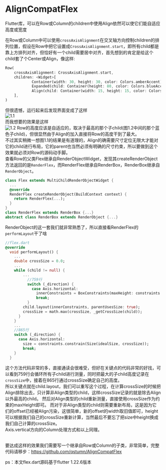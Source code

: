 # AlignCompatFlex
Flutter库，可以在Row或Column的children中使用Align依然可以使它们能自适应高度或宽度

在Row或Column中可以使用`crossAxisAlignment`在交叉轴方向控制children的排列位置，假设在Row中把它设置成`CrossAxisAlignment.start`，即所有child都是靠上方排列对齐，但恰好有一个child需要居中对齐，首先想到的肯定是给这个child套了个Center或Align，像这样: 
```dart
Row(
    crossAxisAlignment: CrossAxisAlignment.start,
    children: <Widget>[
            Container(width: 30, height: 30, color: Colors.amberAccent),
            Expanded(child: Container(height: 80, color: Colors.blueAccent)),
            Align(child: Container(width: 15, height: 15, color: Colors.deepOrange)),
    ],
)
```
但很遗憾，运行起来后发现界面变成了这样
<br/>![1.1](https://upload-images.jianshu.io/upload_images/2384878-01b57d5c2c43cb24.png?imageMogr2/auto-orient/strip%7CimageView2/2/w/1240)
<br/>而我想要的效果是这样
<br/>![1.2](https://upload-images.jianshu.io/upload_images/2384878-aaff3ac85e536e68.png?imageMogr2/auto-orient/strip%7CimageView2/2/w/1240)
Row的高度应该是自适应的，取决于最高的那个子child(图1.2中间的那个蓝色子child)，但很显然由于Align的加入直接将Row的高度干到了最大。
<br/>不过其实稍微一想图1.1的结果是有道理的，Align的确需要尺寸定位无限大才能对它的child进行布局，它的parent也当然必须有明确的尺寸约束，所以要做到这个效果就必须对Row的源码动手脚。
<br/>查看Row的父类Flex继承自RenderObjectWidget，发现其createRenderObject方法返回的是`RenderFlex`，而RenderFlex继承自RenderBox，RenderBox继承自`RenderObject`。
```dart
class Flex extends MultiChildRenderObjectWidget {
  ...
  @override
  RenderFlex createRenderObject(BuildContext context) {
    return RenderFlex(...);
  }
}
class RenderFlex extends RenderBox {...}
abstract class RenderBox extends RenderObject {...}
```
RenderObject的这一套我们就非常熟悉了，所以直接看RenderFlex的`performLayout`干了啥
```dart
//flex.dart 
@override
  void performLayout() {
    ...
    double crossSize = 0.0;
    ...
    while (child != null) {
        ...
          //759行
          switch (_direction) {
            case Axis.horizontal:
              innerConstraints = BoxConstraints(maxHeight: constraints.maxHeight);
              break;
          }
        child.layout(innerConstraints, parentUsesSize: true);
        crossSize = math.max(crossSize, _getCrossSize(child));
      }
    }
    ...
    //865行
    switch (_direction) {
      case Axis.horizontal:
        size = constraints.constrain(Size(idealSize, crossSize));
        break;
    }
  }
```
这个方法代码非常的多，直接通读会很难受，但好在关键点的代码非常的好找，可以看到759行会循环所有子child进行测量，同时把最大的子child高度记录在`crossSize`中，接着在865行通过crossSize确定自己的高度。
<br/>所以关键点就在child.layout，我们可以重写这个过程，在计算crossSize的时候把Align排除出去，只计算非Align类型的child，这样crossSize记录的就是除去Align以外最高的child。
然后对Align类型的child重新测量，直接使用crossSize作为约束的maxHeight即可。
而对于非Align类型的child则需要重新布局，这是因为它们的offset已经被Align污染，这很简单，新的offset的width取旧值即可，height可以根据我们自己的crossSize重新计算，当然最后不要忘了把size中height换成我们自己计算的crossSize。
<br/>Axis.vertical方向的Column处理方式和以上同理。

<br/>要达成这样的效果我们需要写一个继承自Row或Column的子类，非常简单，完整代码请移步：https://github.com/qstumn/AlignCompatFlex

ps：本文flex.dart源码基于flutter 1.22.6版本
